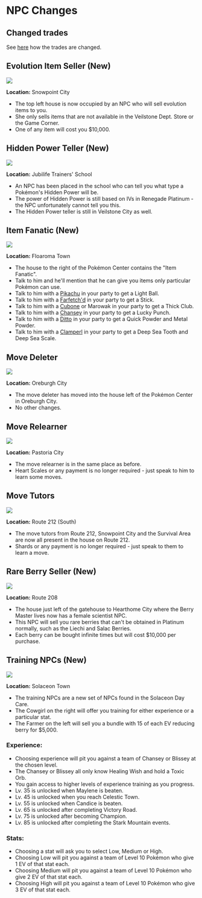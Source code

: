 # NPC Changes

## Changed trades

See [here](trade_changes.md) how the trades are changed.


## Evolution Item Seller (New)
![](./img/npc_changes/evolution_item_seller.png)

**Location:** Snowpoint City

- The top left house is now occupied by an NPC who will sell evolution items to you.
- She only sells items that are not available in the Veilstone Dept. Store or the Game Corner.
- One of any item will cost you $10,000.

## Hidden Power Teller (New)
![](./img/npc_changes/hidden_power_teller.png)

**Location:** Jubilife Trainers' School

- An NPC has been placed in the school who can tell you what type a Pokémon's Hidden Power will be.
- The power of Hidden Power is still based on IVs in Renegade Platinum - the NPC unfortunately cannot tell you this.
- The Hidden Power teller is still in Veilstone City as well.

## Item Fanatic (New)
![](./img/npc_changes/item_fanatic.png)

**Location:** Floaroma Town

- The house to the right of the Pokémon Center contains the "Item Fanatic".
- Talk to him and he'll mention that he can give you items only particular Pokémon can use.
- Talk to him with a [Pikachu] in your party to get a Light Ball.
- Talk to him with a [Farfetch'd] in your party to get a Stick.
- Talk to him with a [Cubone] or Marowak in your party to get a Thick Club.
- Talk to him with a [Chansey] in your party to get a Lucky Punch.
- Talk to him with a [Ditto] in your party to get a Quick Powder and Metal Powder.
- Talk to him with a [Clamperl] in your party to get a Deep Sea Tooth and Deep Sea Scale.

## Move Deleter
![](./img/npc_changes/move_deleter.png)

**Location:** Oreburgh City

- The move deleter has moved into the house left of the Pokémon Center in Oreburgh City.
- No other changes.

## Move Relearner
![](./img/npc_changes/move_relearner.png)

**Location:** Pastoria City

- The move relearner is in the same place as before.
- Heart Scales or any payment is no longer required - just speak to him to learn some moves.

## Move Tutors
![](./img/npc_changes/move_tutors.png)

**Location:** Route 212 (South)

- The move tutors from Route 212, Snowpoint City and the Survival Area are now all present in the house on Route 212.
- Shards or any payment is no longer required - just speak to them to learn a move.


## Rare Berry Seller (New)
![](./img/npc_changes/rare_berry_seller.png)

**Location:** Route 208

- The house just left of the gatehouse to Hearthome City where the Berry Master lives now has a female scientist NPC.
- This NPC will sell you rare berries that can't be obtained in Platinum normally, such as the Liechi and Salac Berries.
- Each berry can be bought infinite times but will cost $10,000 per purchase.


## Training NPCs (New)
![](./img/npc_changes/training_npcs.png)

**Location:** Solaceon Town

- The training NPCs are a new set of NPCs found in the Solaceon Day Care.
- The Cowgirl on the right will offer you training for either experience or a particular stat.
- The Farmer on the left will sell you a bundle with 15 of each EV reducing berry for $5,000.

### Experience:

- Choosing experience will pit you against a team of Chansey or Blissey at the chosen level.
- The Chansey or Blissey all only know Healing Wish and hold a Toxic Orb.
- You gain access to higher levels of experience training as you progress.
- Lv. 35 is unlocked when Maylene is beaten.
- Lv. 45 is unlocked when you reach Celestic Town.
- Lv. 55 is unlocked when Candice is beaten.
- Lv. 65 is unlocked after completing Victory Road.
- Lv. 75 is unlocked after becoming Champion.
- Lv. 85 is unlocked after completing the Stark Mountain events.

### Stats:

- Choosing a stat will ask you to select Low, Medium or High.
- Choosing Low will pit you against a team of Level 10 Pokémon who give 1 EV of that stat each.
- Choosing Medium will pit you against a team of Level 10 Pokémon who give 2 EV of that stat each.
- Choosing High will pit you against a team of Level 10 Pokémon who give 3 EV of that stat each.

[Pikachu]: ../pokemons/025/
[Farfetch'd]: ../pokemons/083/
[Cubone]: ../pokemons/104/
[Chansey]: ../pokemons/113/
[Ditto]: ../pokemons/132/
[Clamperl]: ../pokemons/366/
